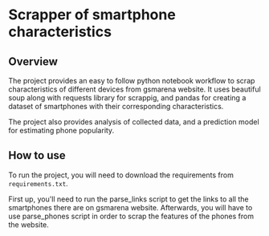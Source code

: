 # Scrapper of smartphone characteristics

## Overview

The project provides an easy to follow python notebook workflow to scrap characteristics of different devices from gsmarena website. It uses beautiful soup along with requests library for scrappig, and pandas for creating a dataset of smartphones with their corresponding characteristics.

The project also provides analysis of collected data, and a prediction model for estimating phone popularity.

## How to use

To run the project, you will need to download the requirements from `requirements.txt`.

First up, you'll need to run the parse_links script to get the links to all the smartphones there are on gsmarena website. Afterwards, you will have to use parse_phones script in order to scrap the features of the phones from the website.
